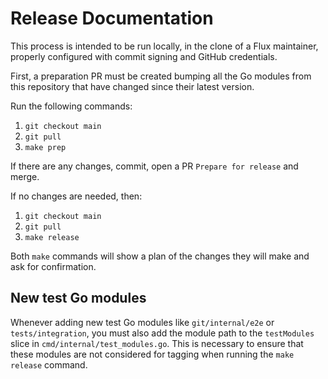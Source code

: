 # Release Documentation

This process is intended to be run locally, in the clone of a Flux maintainer,
properly configured with commit signing and GitHub credentials.

First, a preparation PR must be created bumping all the Go modules
from this repository that have changed since their latest version.

Run the following commands:

1. `git checkout main`
2. `git pull`
3. `make prep`

If there are any changes, commit, open a PR `Prepare for release` and merge.

If no changes are needed, then:

1. `git checkout main`
2. `git pull`
3. `make release`

Both `make` commands will show a plan of the changes they
will make and ask for confirmation.

## New test Go modules

Whenever adding new test Go modules like `git/internal/e2e` or `tests/integration`,
you must also add the module path to the `testModules` slice in `cmd/internal/test_modules.go`.
This is necessary to ensure that these modules are not considered for tagging when running
the `make release` command.

